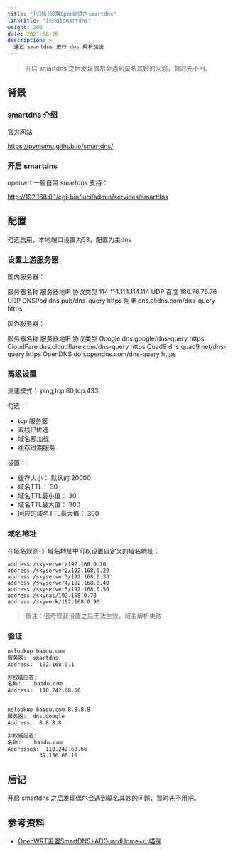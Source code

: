 ```yaml
---
title: "[归档]设置OpenWRT的smartdns"
linkTitle: "[归档]smartdns"
weight: 200
date: 2021-08-26
description: >
  通过 smartdns 进行 dns 解析加速
---
```


> 开启 smartdns 之后发现偶尔会遇到莫名其妙的问题，暂时先不用。

## 背景

### smartdns 介绍

官方网站

https://pymumu.github.io/smartdns/

###  开启 smartdns

openwrt 一般自带 smartdns 支持：

http://192.168.0.1/cgi-bin/luci/admin/services/smartdns

## 配置

勾选启用，本地端口设置为53，配置为主dns

### 设置上游服务器

国内服务器：

服务器名称	服务器地IP	协议类型
114	114.114.114.114	UDP
百度	180.76.76.76	UDP
DNSPod	dns.pub/dns-query	https
阿里	dns.alidns.com/dns-query	https

国外服务器：

服务器名称	服务器地IP	协议类型
Google	dns.google/dns-query	https
CloudFare	dns.cloudflare.com/dns-query	https
Quad9	dns.quad9.net/dns-query	https
OpenDNS	doh.opendns.com/dns-query	https

### 高级设置

测速模式： ping,tcp:80,tcp:433

勾选：

- tcp 服务器
- 双栈IP优选
- 域名预加载
- 缓存过期服务

设置：


- 缓存大小： 默认的  20000
- 域名TTL： 30
- 域名TTL最小值： 30
- 域名TTL最大值： 300
- 回应的域名TTL最大值： 300

### 域名地址

在域名规则-》域名地址中可以设置自定义的域名地址：

```properties
address /skyserver/192.168.0.10
address /skyserver2/192.168.0.20
address /skyserver3/192.168.0.30
address /skyserver4/192.168.0.40
address /skyserver5/192.168.0.50
address /skynas/192.168.0.70
address /skywork/192.168.0.90
```

> 备注：很奇怪我设置之后无法生效，域名解析失败

### 验证

```bash
nslookup baidu.com
服务器:  smartdns
Address:  192.168.0.1

非权威应答:
名称:    baidu.com
Address:  110.242.68.66


nslookup baidu.com 8.8.8.8
服务器:  dns.google
Address:  8.8.8.8

非权威应答:
名称:    baidu.com
Addresses:  110.242.68.66
          39.156.66.10
```

## 后记

开启 smartdns 之后发现偶尔会遇到莫名其妙的问题，暂时先不用吧。

## 参考资料

- [OpenWRT设置SmartDNS+ADGuardHome+小喵咪](https://blog.csdn.net/qq_24649627/article/details/123418021)
